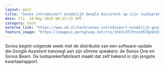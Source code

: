 ```yaml
---
layout: post
title: "Sonos introduceert eindelijk Google Assistent op zijn luidsprekers"
date: Fri, 10 May 2019 09:23:23 GMT
category: tech
externe_link: "https://www.ad.nl/tech/sonos-introduceert-eindelijk-google-assistent-op-zijn-luidsprekers~a47e5bf3/"
feature_image: "https://images1.persgroep.net/rcs/1hV2v3TJYnvndSlQykV2BwybeKg/diocontent/125591222/_fitwidth/400/?appId=21791a8992982cd8da851550a453bd7f&quality=0.7"
---
```


Sonos begint volgende week met de distributie van een software-update die Google Assistent toevoegt aan zijn slimme speakers: de Sonos One en Sonos Beam. De luidsprekerfabrikant maakt dat zelf bekend in zijn jongste kwartaalrapport.

